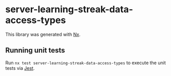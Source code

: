 # server-learning-streak-data-access-types

This library was generated with [Nx](https://nx.dev).

## Running unit tests

Run `nx test server-learning-streak-data-access-types` to execute the unit tests via [Jest](https://jestjs.io).

